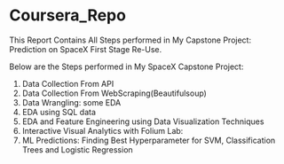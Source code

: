 # Coursera_Repo

This Report Contains All Steps performed in My Capstone Project: Prediction on SpaceX First Stage Re-Use.

Below are the Steps performed in My SpaceX Capstone Project:
1. Data Collection From API
2. Data Collection From WebScraping(Beautifulsoup)
3. Data Wrangling: some EDA
4. EDA using SQL data
5. EDA and Feature Engineering using Data Visualization Techniques
6. Interactive Visual Analytics with Folium Lab:
7. ML Predictions: Finding Best Hyperparameter for SVM, Classification Trees and Logistic Regression
